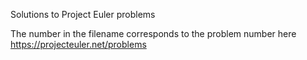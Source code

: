 Solutions to Project Euler problems

The number in the filename corresponds to the problem number here https://projecteuler.net/problems
